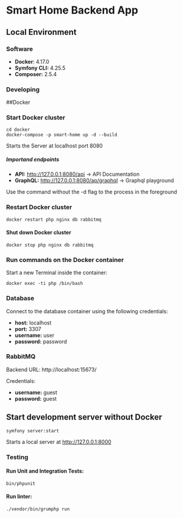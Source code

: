 # Smart Home Backend App

## Local Environment

### Software
* **Docker**: 4.17.0
* **Symfony CLI:** 4.25.5
* **Composer:** 2.5.4

### Developing
##Docker
### Start Docker cluster
```
cd docker
docker-compose -p smart-home up -d --build
```
Starts the Server at localhost port 8080

##### Importand endpoints
* **API:** http://127.0.0.1:8080/api -> API Documentation
* **GraphQL:** http://127.0.0.1:8080/ap/graphql -> Graphql playground

Use the command without the -d flag to the process in the foreground
### Restart Docker cluster
```
docker restart php nginx db rabbitmq
```
#### Shut down Docker cluster
```
docker stop php nginx db rabbitmq
```
### Run commands on the Docker container
Start a new Terminal inside the container:
```
docker exec -ti php /bin/bash
```

### Database
Connect to the database container using the following credentials:
* **host:** localhost
* **port:** 3307
* **username:** user
* **password:** password

### RabbitMQ
Backend URL: http://localhost:15673/

Credentials:
* **username:** guest
* **password:** guest

## Start development server without Docker
``symfony server:start``

Starts a local server at http://127.0.0.1:8000
### Testing
#### Run Unit and Integration Tests:
``bin/phpunit``
#### Run linter:
``./vendor/bin/grumphp run``